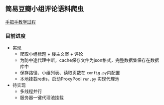 ## 简易豆瓣小组评论语料爬虫



[手把手教学过程](md/简易豆瓣小组评论语料爬虫.md)



### 目前进度

- 实现
  - 爬取小组标题 + 楼主文案 + 评论
  - 为防中途代理中断，cache保存文件为json格式，完整数据集保存在数据库中
  - 保存路径、小组列表、读取页数在 `config.py`内配置
  - 本地挂载redis，启动ProxyPool `run.py` 实现代理池
- 待实现
  - 多线程并行
  - 服务器一键代理池挂载

